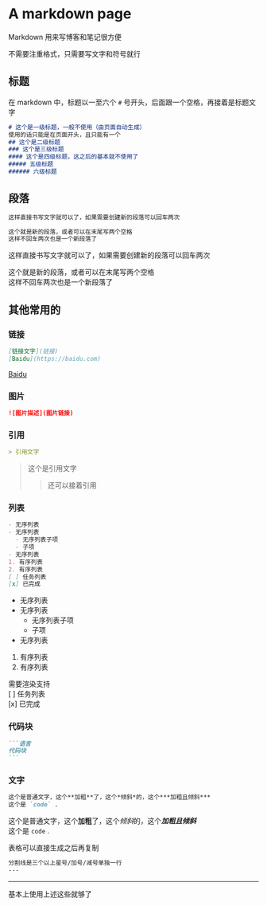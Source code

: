 # A markdown page

Markdown 用来写博客和笔记很方便

不需要注重格式，只需要写文字和符号就行

## 标题

在 markdown 中，标题以一至六个 `#` 号开头，后面跟一个空格，再接着是标题文字

```markdown
# 这个是一级标题，一般不使用（由页面自动生成）
使用的话只能是在页面开头，且只能有一个
## 这个是二级标题
### 这个是三级标题
#### 这个是四级标题，这之后的基本就不使用了
##### 五级标题
###### 六级标题
```

## 段落

```markdown
这样直接书写文字就可以了，如果需要创建新的段落可以回车两次

这个就是新的段落，或者可以在末尾写两个空格  
这样不回车两次也是一个新段落了
```

这样直接书写文字就可以了，如果需要创建新的段落可以回车两次

这个就是新的段落，或者可以在末尾写两个空格  
这样不回车两次也是一个新段落了

## 其他常用的

### 链接

```markdown
[链接文字](链接)
[Baidu](https://baidu.com)
```

[Baidu](https://baidu.com)

### 图片

```markdown
![图片描述](图片链接)
```

### 引用

```markdown
> 引用文字
```

> 这个是引用文字
>
> > 还可以接着引用

### 列表

```markdown
- 无序列表
- 无序列表
  - 无序列表子项
  - 子项
- 无序列表
1. 有序列表
2. 有序列表
[ ] 任务列表
[x] 已完成
```
- 无序列表
- 无序列表
  - 无序列表子项
  - 子项
- 无序列表
1. 有序列表
2. 有序列表

需要渲染支持  
[ ] 任务列表  
[x] 已完成

### 代码块

````markdown
```语言
代码块
```
````

### 文字

```markdown
这个是普通文字，这个**加粗**了，这个*倾斜*的，这个***加粗且倾斜***  
这个是 `code` . 
```

这个是普通文字，这个**加粗**了，这个*倾斜*的，这个***加粗且倾斜***  
这个是 `code` . 

表格可以直接生成之后再复制

```markdown
分割线是三个以上星号/加号/减号单独一行
---
```

---

基本上使用上述这些就够了
